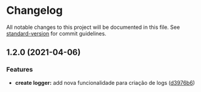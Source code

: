 # Changelog

All notable changes to this project will be documented in this file. See [standard-version](https://github.com/conventional-changelog/standard-version) for commit guidelines.

## 1.2.0 (2021-04-06)


### Features

* **create logger:** add nova funcionalidade para criação de logs ([d3976b6](https://github.com/RafaelPRufino/Extended_System_Library/commit/d3976b60df4cff86a2c78ae523cfd55d9e46b287))
